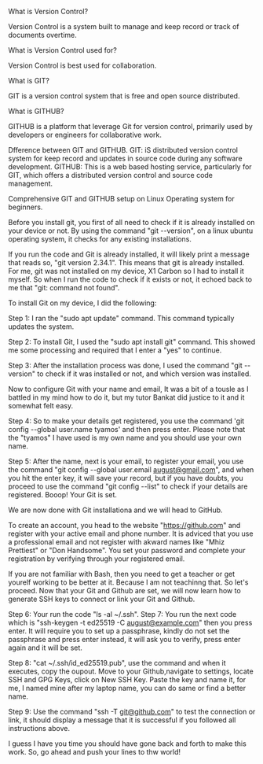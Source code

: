 What is Version Control? 

Version Control is a system built to manage and keep record or track of documents overtime. 


What is Version Control used for? 

Version Control is best used for collaboration. 

What is GIT?

GIT is a version control system that is free and open source distributed. 

What is GITHUB? 

GITHUB is a platform that leverage Git for version control, primarily used by developers or engineers for collaborative work. 

Dfference between GIT and GITHUB. 
GIT: iS distributed version control system for keep record and updates in source code during any software development.
GITHUB: This is a web based hosting service, particularly for GIT, which offers a distributed version control and source code management. 

Comprehensive GIT and GITHUB setup on Linux Operating system for beginners. 

Before you install git, you first of all need to check if it is already installed on your device or not. By using the command "git --version", on a linux ubuntu operating system, it checks for any existing installations. 

If you run the code and Git is already installed, it will likely print a message that reads so, "git version 2.34.1". This means that git is already installed. For me, git was not installed on my device, X1 Carbon so I had to install it myself. So when I run the code to check if it exists or not, it echoed back to me that "git: command not found". 

To install Git on my device, I did the following:

Step 1: I ran the "sudo apt update" command. This command typically updates the system. 

Step 2: To install Git, I used the "sudo apt install git" command. This showed me some processing and required that I enter a "yes" to continue. 

Step 3: After the installation process was done, I used the command "git --version" to check if it was installed or not, and which version was installed.

Now to configure Git with your name and email, It was a bit of a tousle as I battled in my mind how to do it, but my tutor Bankat did justice to it and it somewhat felt easy. 

Step 4: So to make your details get registered, you use the command 'git config --global user.name tyamos' and then press enter. Please note that the "tyamos" I have used is my own name and you should use your own name. 

Step 5: After the name, next is your email, to register your email, you use the command "git config --global user.email august@gmail.com", and when you hit the enter key, it will save your record, but if you have doubts, you proceed to use the command "git config --list" to check if your details are registered. Booop! Your Git is set. 

We are now done with Git installationa and we will head to GitHub. 

To create an account, you head to the website  "https://github.com" and register with your active email and phone number. It is adviced that you use a professional email and not register with akward names like "Mhiz Prettiest" or "Don Handsome". You set your password and complete your registration by verifying through your registered email. 

If you are not familiar with Bash, then you need to get a teacher or get yourelf working to be better at it. Because I am not teachinng that. So let's proceed. Now that your Git and Github are set, we will now learn how to generate SSH keys to connect or link your Git and Github. 

Step 6: Your run the code "ls -al ~/.ssh".
Step 7: You run the next code which is "ssh-keygen -t ed25519 -C august@example.com" then you press enter. It will require you to set up a passphrase, kindly do not set the passphrase and press enter instead, it will ask you to verify, press enter again and it will be set. 

Step 8: "cat ~/.ssh/id_ed25519.pub", use the command and when it executes, copy the oupout. Move to your Github,navigate to settings, locate SSH and GPG Keys, click on New SSH Key. Paste the key and name it, for me, I named mine after my laptop name, you can do same or find a better name. 

Step 9: Use the command "ssh -T git@github.com" to test the connection or link, it should display a message that it is successful if you followed all instructions above. 


I guess I have you time you should have gone back and forth to make this work. So, go ahead and push your lines to thw world! 

